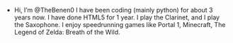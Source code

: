 - Hi, I’m @TheBenen0
I have been coding (mainly python) for about 3 years now.
I have done HTML5 for 1 year.
I play the Clarinet, and I play the Saxophone.
I enjoy speedrunning games like Portal 1, Minecraft, The Legend of Zelda: Breath of the Wild.

<!---
TheBenen0/TheBenen0 is a ✨ special ✨ repository because its `README.md` (this file) appears on your GitHub profile.
You can click the Preview link to take a look at your changes.
--->
